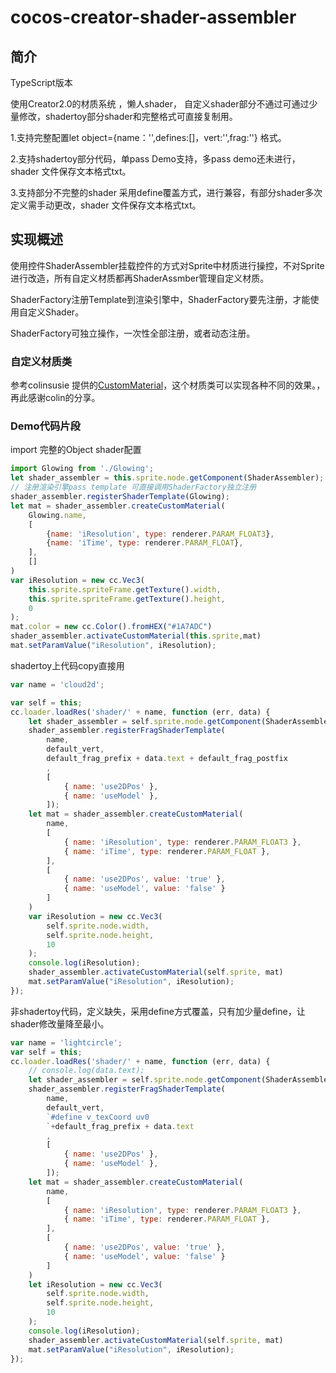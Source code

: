 # cocos-creator-shader-assembler

## 简介

TypeScript版本

使用Creator2.0的材质系统 ，懒人shader， 自定义shader部分不通过可通过少量修改，shadertoy部分shader和完整格式可直接复制用。

1.支持完整配置let object={name：'',defines:[]，vert:'',frag:''} 格式。

2.支持shadertoy部分代码，单pass Demo支持，多pass demo还未进行，shader 文件保存文本格式txt。

3.支持部分不完整的shader 采用define覆盖方式，进行兼容，有部分shader多次定义需手动更改，shader 文件保存文本格式txt。


## 实现概述

使用控件ShaderAssembler挂载控件的方式对Sprite中材质进行操控，不对Sprite进行改造，所有自定义材质都再ShaderAssmber管理自定义材质。

ShaderFactory注册Template到渲染引擎中，ShaderFactory要先注册，才能使用自定义Shader。 

ShaderFactory可独立操作，一次性全部注册，或者动态注册。


### 自定义材质类

参考colinsusie 提供的[CustomMaterial](https://github.com/colinsusie/creator_2_0_material_demo/blob/master/assets/Scripts/CustomMaterial.js)，这个材质类可以实现各种不同的效果。，再此感谢colin的分享。


### Demo代码片段
import 完整的Object shader配置
```js
import Glowing from './Glowing';
let shader_assembler = this.sprite.node.getComponent(ShaderAssembler);
// 注册渲染引擎pass template 可直接调用ShaderFactory独立注册
shader_assembler.registerShaderTemplate(Glowing);
let mat = shader_assembler.createCustomMaterial(
    Glowing.name,
    [
        {name: 'iResolution', type: renderer.PARAM_FLOAT3},
        {name: 'iTime', type: renderer.PARAM_FLOAT},
    ],
    []
)
var iResolution = new cc.Vec3(
    this.sprite.spriteFrame.getTexture().width, 
    this.sprite.spriteFrame.getTexture().height,
    0
);
mat.color = new cc.Color().fromHEX("#1A7ADC")
shader_assembler.activateCustomMaterial(this.sprite,mat)
mat.setParamValue("iResolution", iResolution);
```

shadertoy上代码copy直接用
```js
var name = 'cloud2d';

var self = this;
cc.loader.loadRes('shader/' + name, function (err, data) {
    let shader_assembler = self.sprite.node.getComponent(ShaderAssembler);
    shader_assembler.registerFragShaderTemplate(
        name,
        default_vert,
        default_frag_prefix + data.text + default_frag_postfix
        ,
        [
            { name: 'use2DPos' },
            { name: 'useModel' },
        ]);
    let mat = shader_assembler.createCustomMaterial(
        name,
        [
            { name: 'iResolution', type: renderer.PARAM_FLOAT3 },
            { name: 'iTime', type: renderer.PARAM_FLOAT },
        ],
        [
            { name: 'use2DPos', value: 'true' },
            { name: 'useModel', value: 'false' }
        ]
    )
    var iResolution = new cc.Vec3(
        self.sprite.node.width,
        self.sprite.node.height,
        10
    );
    console.log(iResolution);
    shader_assembler.activateCustomMaterial(self.sprite, mat)
    mat.setParamValue("iResolution", iResolution);
});
```

非shadertoy代码，定义缺失，采用define方式覆盖，只有加少量define，让shader修改量降至最小。
```js
var name = 'lightcircle';
var self = this;
cc.loader.loadRes('shader/' + name, function (err, data) {
    // console.log(data.text);
    let shader_assembler = self.sprite.node.getComponent(ShaderAssembler);
    shader_assembler.registerFragShaderTemplate(
        name,
        default_vert,
        `#define v_texCoord uv0
        `+default_frag_prefix + data.text 
        ,
        [
            { name: 'use2DPos' },
            { name: 'useModel' },
        ]);
    let mat = shader_assembler.createCustomMaterial(
        name,
        [
            { name: 'iResolution', type: renderer.PARAM_FLOAT3 },
            { name: 'iTime', type: renderer.PARAM_FLOAT },
        ],
        [
            { name: 'use2DPos', value: 'true' },
            { name: 'useModel', value: 'false' }
        ]
    )
    let iResolution = new cc.Vec3(
        self.sprite.node.width,
        self.sprite.node.height,
        10
    );
    console.log(iResolution);
    shader_assembler.activateCustomMaterial(self.sprite, mat)
    mat.setParamValue("iResolution", iResolution);
});
```